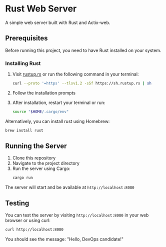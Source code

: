# Rust Web Server

A simple web server built with Rust and Actix-web.

## Prerequisites

Before running this project, you need to have Rust installed on your system.

### Installing Rust

1. Visit [rustup.rs](https://rustup.rs/) or run the following command in your terminal:

   ```bash
   curl --proto '=https' --tlsv1.2 -sSf https://sh.rustup.rs | sh
   ```

2. Follow the installation prompts
3. After installation, restart your terminal or run:
   ```bash
   source "$HOME/.cargo/env"
   ```

Alternatively, you can install rust using Homebrew:

```bash
brew install rust
```

## Running the Server

1. Clone this repository
2. Navigate to the project directory
3. Run the server using Cargo:
   ```bash
   cargo run
   ```

The server will start and be available at `http://localhost:8080`

## Testing

You can test the server by visiting `http://localhost:8080` in your web browser or using curl:

```bash
curl http://localhost:8080
```

You should see the message: "Hello, DevOps candidate!"
